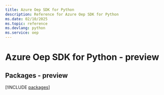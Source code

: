 ```yaml
---
title: Azure Oep SDK for Python
description: Reference for Azure Oep SDK for Python
ms.date: 02/10/2025
ms.topic: reference
ms.devlang: python
ms.service: oep
---
```

# Azure Oep SDK for Python - preview
## Packages - preview
[!INCLUDE [packages](oep-index.md)]